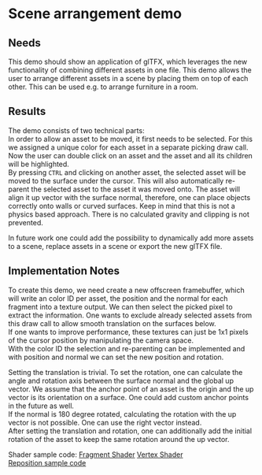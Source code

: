 # Scene arrangement demo
## Needs
This demo should show an application of glTFX, which leverages the new functionality of combining different assets in one file. This demo allows the user to arrange different assets in a scene by placing them on top of each other. This can be used e.g. to arrange furniture in a room.
## Results
The demo consists of two technical parts: \
In order to allow an asset to be moved, it first needs to be selected. For this we assigned a unique color for each asset in a separate picking draw call. Now the user can double click on an asset and the asset and all its children will be highlighted.\
By pressing `CTRL` and clicking on another asset, the selected asset will be moved to the surface under the cursor. This will also automatically re-parent the selected asset to the asset it was moved onto. The asset will align it up vector with the surface normal, therefore, one can place objects correctly onto walls or curved surfaces. Keep in mind that this is not a physics based approach. There is no calculated gravity and clipping is not prevented.

In future work one could add the possibility to dynamically add more assets to a scene, replace assets in a scene or export the new glTFX file.

## Implementation Notes
To create this demo, we need create a new offscreen framebuffer, which will write an color ID per asset, the position and the normal for each fragment into a texture output. We can then select the picked pixel to extract the information. One wants to exclude already selected assets from this draw call to allow smooth translation on the surfaces below.\
If one wants to improve performance, these textures can just be 1x1 pixels of the cursor position by manipulating the camera space.\
With the color ID the selection and re-parenting can be implemented and with position and normal we can set the new position and rotation.

Setting the translation is trivial. To set the rotation, one can calculate the angle and rotation axis between the surface normal and the global up vector. We assume that the anchor point of an asset is the origin and the up vector is its orientation on a surface. One could add custom anchor points in the future as well.\
If the normal is 180 degree rotated, calculating the rotation with the up vector is not possible. One can use the right vector instead.\
After setting the translation and rotation, one can additionally add the initial rotation of the asset to keep the same rotation around the up vector.

Shader sample code: [Fragment Shader](https://github.com/KhronosGroup/glTF-Sample-Viewer/blob/feature/gltfx/source/Renderer/shaders/picking.frag) [Vertex Shader](https://github.com/KhronosGroup/glTF-Sample-Viewer/blob/feature/gltfx/source/Renderer/shaders/picking.vert)\
[Reposition sample code](https://github.com/KhronosGroup/glTF-Sample-Viewer/blob/87dcecf011e8626f50ca780c0258f8dd919f262a/app_web/src/main.js#L300)
